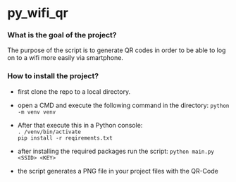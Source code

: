 # py_wifi_qr
### What is the goal of the project? ###
The purpose of the script is to generate QR codes in order to be able to log on to a wifi more easily via smartphone.
### How to install the project? ###
* first clone the repo to a local directory.

* open a CMD and execute the following command in the directory:
`python -m venv venv`

* After that execute this in a Python console:
\
`. /venv/bin/activate`
\
`pip install -r reqirements.txt`

* after installing the required packages run the script:
`python main.py <SSID> <KEY>`
* the script generates a PNG file in your project files with the QR-Code
